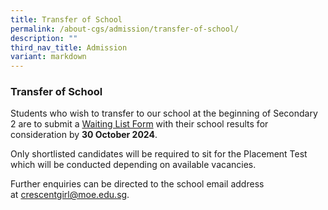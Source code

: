 ```yaml
---
title: Transfer of School
permalink: /about-cgs/admission/transfer-of-school/
description: ""
third_nav_title: Admission
variant: markdown
---
```

### **Transfer of School**
Students who wish to transfer to our school at the beginning of Secondary 2 are to submit a [Waiting List Form](https://www.form.gov.sg/65028d1fd5cb3e0011f995fb) with their school results for consideration by **30 October 2024**.

Only shortlisted candidates will be required to sit for the Placement Test which will be conducted depending on available vacancies.

Further enquiries can be directed to the school email address at [crescentgirl@moe.edu.sg](mailto:crescentgirl@moe.edu.sg).